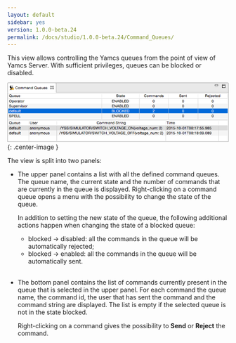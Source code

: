```yaml
---
layout: default
sidebar: yes
version: 1.0.0-beta.24
permalink: /docs/studio/1.0.0-beta.24/Command_Queues/
---
```


This view allows controlling the Yamcs queues from the point of view of Yamcs Server. With sufficient privileges, queues can be blocked or disabled.

![Command Queues](/assets/studio/command-queues.png){: .center-image }

The view is split into two panels:

* The upper panel contains a list with all the defined command queues. The queue name, the current state and the number of commands that are currently in the queue is displayed. Right-clicking on a command queue opens a menu with the possibility to change the state of the queue. 

    In addition to setting the new state of the queue, the following additional actions happen when changing the state of a blocked queue:
    
    * blocked &#8594; disabled: all the commands in the queue will be automatically rejected;
    * blocked &#8594; enabled: all the commands in the queue will be automatically sent.
    <br>

* The bottom panel contains the list of commands currently present in the queue that is selected in the upper panel. For each command the queue name, the command id, the user that has sent the command and the command string are displayed. The list is empty if the selected queue is not in the state blocked.

    Right-clicking on a command gives the possibility to **Send** or **Reject** the command.

